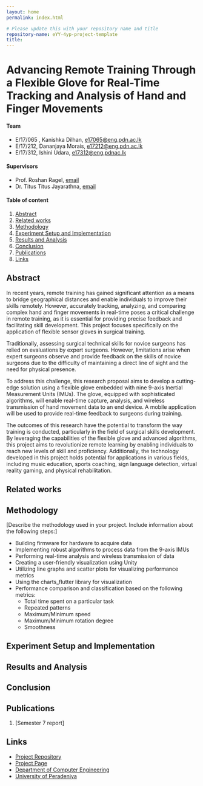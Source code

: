 ```yaml
---
layout: home
permalink: index.html

# Please update this with your repository name and title
repository-name: eYY-4yp-project-template
title:
---
```


[comment]: # "This is the standard layout for the project, but you can clean this and use your own template"

# Advancing Remote Training Through a Flexible Glove for Real-Time Tracking and Analysis of Hand and Finger Movements

#### Team

- E/17/065 , Kanishka Dilhan, [e17065@eng.pdn.ac.lk](mailto:e17065@eng.pdn.ac.lk)
- E/17/212, Dananjaya Morais, [e17212@eng.pdn.ac.lk](mailto:e17212@eng.pdn.ac.lk)
- E/17/312, Ishini Udara, [e17312@eng.pdnac.lk](mailto:e17312@eng.pdnac.lk)

#### Supervisors

- Prof. Roshan Ragel, [email](mailto:name@eng.pdn.ac.lk)
- Dr. Titus Titus Jayarathna, [email](mailto:name@eng.pdn.ac.lk)

#### Table of content

1. [Abstract](#abstract)
2. [Related works](#related-works)
3. [Methodology](#methodology)
4. [Experiment Setup and Implementation](#experiment-setup-and-implementation)
5. [Results and Analysis](#results-and-analysis)
6. [Conclusion](#conclusion)
7. [Publications](#publications)
8. [Links](#links)

## Abstract

In recent years, remote training has gained significant attention as a means to bridge geographical distances and enable individuals to improve their skills remotely. However, accurately tracking, analyzing, and comparing complex hand and finger movements in real-time poses a critical challenge in remote training, as it is essential for providing precise feedback and facilitating skill development. This project focuses specifically on the application of flexible sensor gloves in surgical training.

Traditionally, assessing surgical technical skills for novice surgeons has relied on evaluations by expert surgeons. However, limitations arise when expert surgeons observe and provide feedback on the skills of novice surgeons due to the difficulty of maintaining a direct line of sight and the need for physical presence. 

To address this challenge, this research proposal aims to develop a cutting-edge solution using a flexible glove embedded with nine 9-axis Inertial Measurement Units (IMUs). The glove, equipped with sophisticated algorithms, will enable real-time capture, analysis, and wireless transmission of hand movement data to an end device. A mobile application will be used to provide real-time feedback to surgeons during training.

The outcomes of this research have the potential to transform the way training is conducted, particularly in the field of surgical skills development. By leveraging the capabilities of the flexible glove and advanced algorithms, this project aims to revolutionize remote learning by enabling individuals to reach new levels of skill and proficiency. Additionally, the technology developed in this project holds potential for applications in various fields, including music education, sports coaching, sign language detection, virtual reality gaming, and physical rehabilitation.

## Related works

## Methodology

[Describe the methodology used in your project. Include information about the following steps:]

- Building firmware for hardware to acquire data
- Implementing robust algorithms to process data from the 9-axis IMUs
- Performing real-time analysis and wireless transmission of data
- Creating a user-friendly visualization using Unity
- Utilizing line graphs and scatter plots for visualizing performance metrics
- Using the charts_flutter library for visualization
- Performance comparison and classification based on the following metrics:
  - Total time spent on a particular task
  - Repeated patterns
  - Maximum/Minimum speed
  - Maximum/Minimum rotation degree
  - Smoothness

## Experiment Setup and Implementation

## Results and Analysis

## Conclusion

## Publications
[//]: # "Note: Uncomment each once you uploaded the files to the repository"

 1. [Semester 7 report]
<!-- 2. [Semester 7 slides](./) -->
<!-- 3. [Semester 8 report](./) -->
<!-- 4. [Semester 8 slides](./) -->
<!-- 5. Author 1, Author 2 and Author 3 "Research paper title" (2021). [PDF](./). -->


## Links

[//]: # ( NOTE: EDIT THIS LINKS WITH YOUR REPO DETAILS )

- [Project Repository](https://github.com/cepdnaclk/repository-name)
- [Project Page](https://cepdnaclk.github.io/repository-name)
- [Department of Computer Engineering](http://www.ce.pdn.ac.lk/)
- [University of Peradeniya](https://eng.pdn.ac.lk/)

[//]: # "Please refer this to learn more about Markdown syntax"
[//]: # "https://github.com/adam-p/markdown-here/wiki/Markdown-Cheatsheet"
